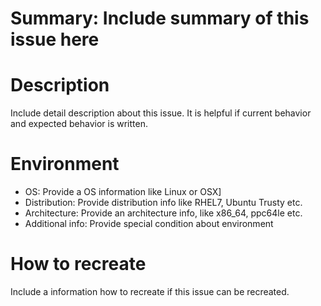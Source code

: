 # Summary: Include summary of this issue here

# Description

Include detail description about this issue. It is helpful if current behavior and expected behavior is written.

# Environment

* OS:              Provide a OS information like Linux or OSX]
* Distribution:    Provide distribution info like RHEL7, Ubuntu Trusty etc.
* Architecture:    Provide an architecture info, like x86_64, ppc64le etc.
* Additional info: Provide special condition about environment

# How to recreate

Include a information how to recreate if this issue can be recreated.

